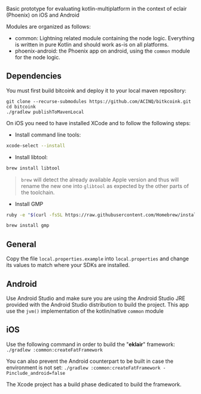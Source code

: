 Basic prototype for evaluating kotlin-multiplatform in the context of eclair (Phoenix) on iOS and Android

Modules are organized as follows:
- common: Lightning related module containing the node logic. Everything is written in pure Kotlin and should work as-is on all platforms.
- phoenix-android: the Phoenix app on android, using the `common` module for the node logic.

## Dependencies

You must first build bitcoink and deploy it to your local maven repository:

```
git clone --recurse-submodules https://github.com/ACINQ/bitkcoink.git
cd bitcoink
./gradlew publishToMavenLocal
```

On iOS you need to have installed XCode and to follow the following steps:

- Install command line tools:

```sh
xcode-select --install
```

- Install libtool:

```sh
brew install libtool
```

> `brew` will detect the already available Apple version and thus will rename the new one into `glibtool` as expected by the other parts of the toolchain.
	
- Install GMP

```sh
ruby -e "$(curl -fsSL https://raw.githubusercontent.com/Homebrew/install/master/install)" < /dev/null 2> /dev/null

brew install gmp
```

## General

Copy the file `local.properties.example` into `local.properties` and change its values to match where your SDKs are installed.

## Android

Use Android Studio and make sure you are using the Android Studio JRE provided with the Android Studio distribution to build the project.
This app use the `jvm()` implementation of the kotlin/native `common` module

## iOS

Use the following command in order to build the "**eklair**" framework:
`./gradlew :common:createFatFramework`

You can also prevent the Android counterpart to be built in case the environment is not set:
`./gradlew :common:createFatFramework -Pinclude_android=false`

The Xcode project has a build phase dedicated to build the framework.
